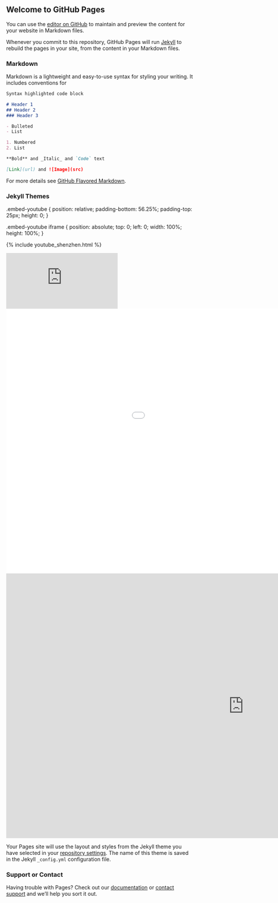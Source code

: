 ## Welcome to GitHub Pages

You can use the [editor on GitHub](https://github.com/iccv2025shenzhen/iccv2025shenzhen.github.io/edit/master/index.md) to maintain and preview the content for your website in Markdown files.

Whenever you commit to this repository, GitHub Pages will run [Jekyll](https://jekyllrb.com/) to rebuild the pages in your site, from the content in your Markdown files.

### Markdown

Markdown is a lightweight and easy-to-use syntax for styling your writing. It includes conventions for

```markdown
Syntax highlighted code block

# Header 1
## Header 2
### Header 3

- Bulleted
- List

1. Numbered
2. List

**Bold** and _Italic_ and `Code` text

[Link](url) and ![Image](src)
```

For more details see [GitHub Flavored Markdown](https://guides.github.com/features/mastering-markdown/).

### Jekyll Themes

.embed-youtube {
    position: relative;
    padding-bottom: 56.25%;
    padding-top: 25px;
    height: 0;
  }

.embed-youtube iframe {
    position: absolute;
    top: 0;
    left: 0;
    width: 100%;
    height: 100%;
  }

{% include youtube_shenzhen.html %}

<div class="embed-youtube">
    <iframe src="https://www.youtube.com/embed/kahd3KmNsOE"  
        frameborder="0" 
        allowtransparency="true" 
        allow="encrypted-media">
    </iframe>
</div>


<div class="embed-youtube">
<iframe width="1277" height="713" src="//player.bilibili.com/player.html?aid=19348684&bvid=BV1sW411n7EJ&cid=31553075&page=1" scrolling="no" border="0" frameborder="no" framespacing="0" allowfullscreen="true"> </iframe>
</div>

<iframe width="1277" height="713" src="https://www.youtube.com/embed/kahd3KmNsOE" frameborder="0" allow="accelerometer; autoplay; encrypted-media; gyroscope; picture-in-picture" allowfullscreen></iframe>

Your Pages site will use the layout and styles from the Jekyll theme you have selected in your [repository settings](https://github.com/iccv2025shenzhen/iccv2025shenzhen.github.io/settings). The name of this theme is saved in the Jekyll `_config.yml` configuration file.

### Support or Contact

Having trouble with Pages? Check out our [documentation](https://help.github.com/categories/github-pages-basics/) or [contact support](https://github.com/contact) and we’ll help you sort it out.
